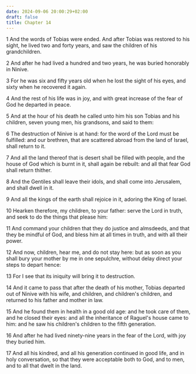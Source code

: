 ```yaml
---
date: 2024-09-06 20:00:29+02:00
draft: false
title: Chapter 14
---
```




1 And the words of Tobias were ended. And after Tobias was restored to his sight, he lived two and forty years, and saw the children of his grandchildren.

2 And after he had lived a hundred and two years, he was buried honorably in Ninive.

3 For he was six and fifty years old when he lost the sight of his eyes, and sixty when he recovered it again.

4 And the rest of his life was in joy, and with great increase of the fear of God he departed in peace.

5 And at the hour of his death he called unto him his son Tobias and his children, seven young men, his grandsons, and said to them:

6 The destruction of Ninive is at hand: for the word of the Lord must be fulfilled: and our brethren, that are scattered abroad from the land of Israel, shall return to it.

7 And all the land thereof that is desert shall be filled with people, and the house of God which is burnt in it, shall again be rebuilt: and all that fear God shall return thither.

8 And the Gentiles shall leave their idols, and shall come into Jerusalem, and shall dwell in it.

9 And all the kings of the earth shall rejoice in it, adoring the King of Israel.

10 Hearken therefore, my children, to your father: serve the Lord in truth, and seek to do the things that please him:

11 And command your children that they do justice and almsdeeds, and that they be mindful of God, and bless him at all times in truth, and with all their power.

12 And now, children, hear me, and do not stay here: but as soon as you shall bury your mother by me in one sepulchre, without delay direct your steps to depart hence:

13 For I see that its iniquity will bring it to destruction.

14 And it came to pass that after the death of his mother, Tobias departed out of Ninive with his wife, and children, and children's children, and returned to his father and mother in law.

15 And he found them in health in a good old age: and he took care of them, and he closed their eyes: and all the inheritance of Raguel's house came to him: and he saw his children's children to the fifth generation.

16 And after he had lived ninety-nine years in the fear of the Lord, with joy they buried him.

17 And all his kindred, and all his generation continued in good life, and in holy conversation, so that they were acceptable both to God, and to men, and to all that dwelt in the land.

